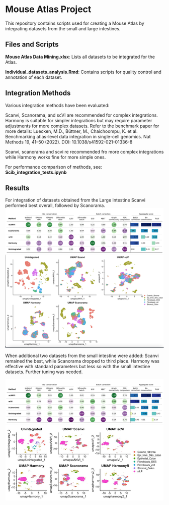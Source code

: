 # **Mouse Atlas Project**
This repository contains scripts used for creating a Mouse Atlas by integrating datasets from the small and large intestines.

## **Files and Scripts**
**Mouse Atlas Data Mining.xlsx**: Lists all datasets to be integrated for the Atlas.

**Individual_datasets_analysis.Rmd**: Contains scripts for quality control and annotation of each dataset.

## **Integration Methods**
Various integration methods have been evaluated:

Scanvi, Scanorama, and scVI are recommended for complex integrations.
Harmony is suitable for simpler integrations but may require parameter adjustments for more complex datasets.
Refer to the benchmark paper for more details: Luecken, M.D., Büttner, M., Chaichoompu, K. et al. Benchmarking atlas-level data integration in single-cell genomics. Nat Methods 19, 41–50 (2022). DOI: 10.1038/s41592-021-01336-8

Scanvi, scanorama and scvi re recommended fro more complex integrations while Harmony works fine for more simple ones.

For performance comparison of methods, see: **Scib_integration_tests.ipynb**

## **Results**
For integration of datasets obtained from the Large Intestine Scanvi performed best overall, followed by Scanorama.
![Benchmark plot](Images/LI_benchamark_plot.png)
![Umap per method comparison](Images/LI_umap_comparison_methods.png)

When additional two datasets from the small intestine were added:
Scanvi remained the best, while Scanorama dropped to third place. Harmony was effective with standard parameters but less so with the small intestine datasets. Further tuning was needed.

![Benchmark plot](Images/SI_LI_benchmark_plot.png)
![Umap per method comparison](Images/SI_LI_Umap_comparison_tweaked_harmony.jpeg)



